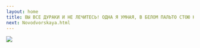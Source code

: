 ```yaml
---
layout: home
title: ВЫ ВСЕ ДУРАКИ И НЕ ЛЕЧИТЕСЬ! ОДНА Я УМНАЯ, В БЕЛОМ ПАЛЬТО СТОЮ КРАСИВАЯ!
next: Novodvorskaya.html
---
```


[![](https://perestroika-2.com/images/us-president.jpg)](https://perestroika-2.com/images/prison.jpg)

